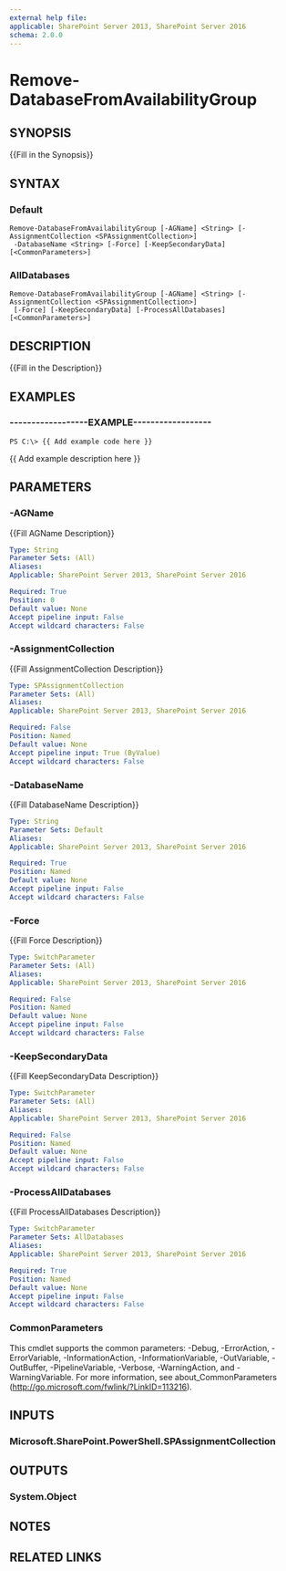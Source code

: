 ```yaml
---
external help file: 
applicable: SharePoint Server 2013, SharePoint Server 2016
schema: 2.0.0
---
```


# Remove-DatabaseFromAvailabilityGroup

## SYNOPSIS
{{Fill in the Synopsis}}


## SYNTAX

### Default
```
Remove-DatabaseFromAvailabilityGroup [-AGName] <String> [-AssignmentCollection <SPAssignmentCollection>]
 -DatabaseName <String> [-Force] [-KeepSecondaryData] [<CommonParameters>]
```

### AllDatabases
```
Remove-DatabaseFromAvailabilityGroup [-AGName] <String> [-AssignmentCollection <SPAssignmentCollection>]
 [-Force] [-KeepSecondaryData] [-ProcessAllDatabases] [<CommonParameters>]
```

## DESCRIPTION
{{Fill in the Description}}


## EXAMPLES

### ------------------EXAMPLE------------------
```
PS C:\> {{ Add example code here }}
```

{{ Add example description here }}


## PARAMETERS

### -AGName
{{Fill AGName Description}}

```yaml
Type: String
Parameter Sets: (All)
Aliases: 
Applicable: SharePoint Server 2013, SharePoint Server 2016

Required: True
Position: 0
Default value: None
Accept pipeline input: False
Accept wildcard characters: False
```

### -AssignmentCollection
{{Fill AssignmentCollection Description}}

```yaml
Type: SPAssignmentCollection
Parameter Sets: (All)
Aliases: 
Applicable: SharePoint Server 2013, SharePoint Server 2016

Required: False
Position: Named
Default value: None
Accept pipeline input: True (ByValue)
Accept wildcard characters: False
```

### -DatabaseName
{{Fill DatabaseName Description}}

```yaml
Type: String
Parameter Sets: Default
Aliases: 
Applicable: SharePoint Server 2013, SharePoint Server 2016

Required: True
Position: Named
Default value: None
Accept pipeline input: False
Accept wildcard characters: False
```

### -Force
{{Fill Force Description}}

```yaml
Type: SwitchParameter
Parameter Sets: (All)
Aliases: 
Applicable: SharePoint Server 2013, SharePoint Server 2016

Required: False
Position: Named
Default value: None
Accept pipeline input: False
Accept wildcard characters: False
```

### -KeepSecondaryData
{{Fill KeepSecondaryData Description}}

```yaml
Type: SwitchParameter
Parameter Sets: (All)
Aliases: 
Applicable: SharePoint Server 2013, SharePoint Server 2016

Required: False
Position: Named
Default value: None
Accept pipeline input: False
Accept wildcard characters: False
```

### -ProcessAllDatabases
{{Fill ProcessAllDatabases Description}}

```yaml
Type: SwitchParameter
Parameter Sets: AllDatabases
Aliases: 
Applicable: SharePoint Server 2013, SharePoint Server 2016

Required: True
Position: Named
Default value: None
Accept pipeline input: False
Accept wildcard characters: False
```

### CommonParameters
This cmdlet supports the common parameters: -Debug, -ErrorAction, -ErrorVariable, -InformationAction, -InformationVariable, -OutVariable, -OutBuffer, -PipelineVariable, -Verbose, -WarningAction, and -WarningVariable. For more information, see about_CommonParameters (http://go.microsoft.com/fwlink/?LinkID=113216).

## INPUTS

### Microsoft.SharePoint.PowerShell.SPAssignmentCollection

## OUTPUTS

### System.Object

## NOTES

## RELATED LINKS
